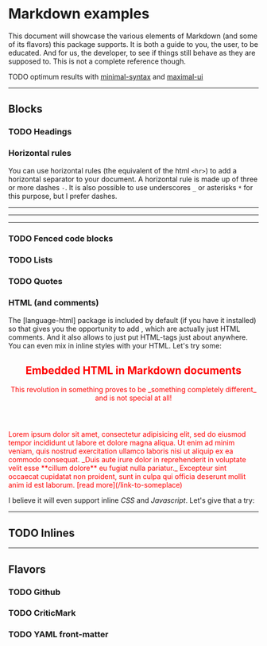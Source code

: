 # Markdown examples

This document will showcase the various elements of Markdown (and some of its flavors) this package supports. It is both a guide to you, the user, to be educated. And for us, the developer, to see if things still behave as they are supposed to. This is not a complete reference though.

TODO optimum results with [minimal-syntax] and [maximal-ui]

[minimal-syntax]: https://github.com/burodepeper/minimal-syntax/
[maximal-ui]: https://github.com/burodepeper/maximal-ui/

----------------

## Blocks

### TODO Headings

### Horizontal rules

You can use horizontal rules (the equivalent of the html `<hr>`) to add a horizontal separator to your document. A horizontal rule is made up of three or more dashes `-`. It is also possible to use underscores `_` or asterisks `*` for this purpose, but I prefer dashes.

---
***
___

### TODO Fenced code blocks

### TODO Lists

### TODO Quotes

### HTML (and comments)

The [language-html] package is included by default (if you have it installed) so that gives you the opportunity to add <!-- comments to Markdown documents -->, which are actually just HTML comments. And it also allows to just put HTML-tags just about anywhere. You can even mix in inline styles with your HTML. Let's try some:

<article id='document-123' class='article news'>
  <header>
    <h1>Embedded HTML in Markdown documents</h1>
    <p class='intro'>This revolution in something proves to be _something completely different_ and is not special at all!</p>
  </header>
  <p>Lorem ipsum dolor sit amet, consectetur adipisicing elit, sed do eiusmod tempor incididunt ut labore et dolore magna aliqua. Ut enim ad minim veniam, quis nostrud exercitation ullamco laboris nisi ut aliquip ex ea commodo consequat. _Duis aute irure dolor in reprehenderit in voluptate velit esse **cillum dolore** eu fugiat nulla pariatur._ Excepteur sint occaecat cupidatat non proident, sunt in culpa qui officia deserunt mollit anim id est laborum. [read more](/link-to-someplace)</p>
</article>

I believe it will even support inline _CSS_ and _Javascript_. Let's give that a try:

<style type='text/css'>
article.article {
  color: red;
}
</style>

<script>
document.getElementById("document-123").setAttribute("awesome", true);
</script>

----------------

## TODO Inlines

----------------

## Flavors

### TODO Github

### TODO CriticMark

### TODO YAML front-matter
